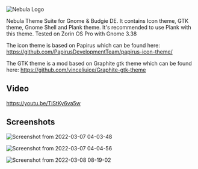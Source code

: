 ![Nebula Logo](https://user-images.githubusercontent.com/60283532/157185421-b9b5f191-e006-4f77-bf25-f4bd37ea6135.png)

Nebula Theme Suite for Gnome & Budgie DE. It contains Icon theme, GTK theme, Gnome Shell and Plank theme. It's recommended to use Plank with this theme.
Tested on Zorin OS Pro with Gnome 3.38

The icon theme is based on Papirus which can be found here: https://github.com/PapirusDevelopmentTeam/papirus-icon-theme/

The GTK theme is a mod based on Graphite gtk theme which can be found here: https://github.com/vinceliuice/Graphite-gtk-theme

Video
--
https://youtu.be/TiStKy6va5w

Screenshots
--
![Screenshot from 2022-03-07 04-03-48](https://user-images.githubusercontent.com/60283532/157186375-2627ef73-7be0-44ea-ac64-fc0605f45c4c.png)

![Screenshot from 2022-03-07 04-04-56](https://user-images.githubusercontent.com/60283532/157186416-3d1929da-c6d0-49da-b550-4a0ab4ff6318.png)

![Screenshot from 2022-03-08 08-19-02](https://user-images.githubusercontent.com/60283532/157186491-7724253f-6d4a-4917-a965-6749be633615.png)
